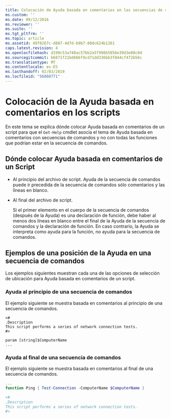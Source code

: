```yaml
---
title: Colocación de Ayuda basada en comentarios en las secuencias de comandos | Microsoft Docs
ms.custom: ''
ms.date: 09/12/2016
ms.reviewer: ''
ms.suite: ''
ms.tgt_pltfrm: ''
ms.topic: article
ms.assetid: 49f8267c-d887-4d7d-b9b7-80dc624b1261
caps.latest.revision: 4
ms.openlocfilehash: d199c53a748ac57bb2a5f998b5056e39d3e80c0d
ms.sourcegitcommit: b6871f21bd666f9cd71dd336bb3f844cf472b56c
ms.translationtype: MT
ms.contentlocale: es-ES
ms.lasthandoff: 02/03/2019
ms.locfileid: "56860771"
---
```

# <a name="placing-comment-based-help-in-scripts"></a>Colocación de la Ayuda basada en comentarios en los scripts

En este tema se explica dónde colocar Ayuda basada en comentarios de un script para que el `Get-Help` cmdlet asocia el tema de Ayuda basada en comentarios con secuencias de comandos y no con todas las funciones que podrían estar en la secuencia de comandos.

## <a name="where-to-place-comment-based-help-for-a-script"></a>Dónde colocar Ayuda basada en comentarios de un Script

- Al principio del archivo de script. Ayuda de la secuencia de comandos puede ir precedida de la secuencia de comandos sólo comentarios y las líneas en blanco.

- Al final del archivo de script.

  Si el primer elemento en el cuerpo de la secuencia de comandos (después de la Ayuda) es una declaración de función, debe haber al menos dos líneas en blanco entre el final de la Ayuda de la secuencia de comandos y la declaración de función. En caso contrario, la Ayuda se interpreta como ayuda para la función, no ayuda para la secuencia de comandos.

## <a name="examples-of-help-placement-in-a-script"></a>Ejemplos de una posición de la Ayuda en una secuencia de comandos

 Los ejemplos siguientes muestran cada una de las opciones de selección de ubicación para Ayuda basada en comentarios de un script.

### <a name="help-at-the-beginning-of-a-script"></a>Ayuda al principio de una secuencia de comandos

 El ejemplo siguiente se muestra basada en comentarios al principio de una secuencia de comandos.

```
<#
.Description
This script performs a series of network connection tests.
#>

param [string]$ComputerName
...
```

### <a name="help-at-the-end-of-a-script"></a>Ayuda al final de una secuencia de comandos

 El ejemplo siguiente se muestra basada en comentarios al final de una secuencia de comandos.

```powershell
...
function Ping { Test-Connection -ComputerName $ComputerName }

<#
.Description
This script performs a series of network connection tests.
#>

```
